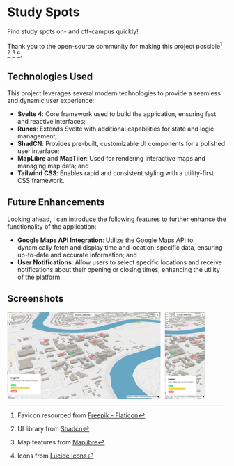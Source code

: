 # Study Spots

Find study spots on- and off-campus quickly!

Thank you to the open-source community for making this project possible[^1] [^2]
[^3] [^4].

## Technologies Used

This project leverages several modern technologies to provide a seamless and
dynamic user experience:

- **Svelte 4**: Core framework used to build the application, ensuring fast and
  reactive interfaces;
- **Runes**: Extends Svelte with additional capabilities for state and logic
  management;
- **ShadCN**: Provides pre-built, customizable UI components for a polished user
  interface;
- **MapLibre** and **MapTiler**: Used for rendering interactive maps and
  managing map data; and
- **Tailwind CSS**: Enables rapid and consistent styling with a utility-first
  CSS framework.

## Future Enhancements

Looking ahead, I can introduce the following features to further enhance the
functionality of the application:

- **Google Maps API Integration**: Utilize the Google Maps API to dynamically
  fetch and display time and location-specific data, ensuring up-to-date and
  accurate information; and
- **User Notifications**: Allow users to select specific locations and receive
  notifications about their opening or closing times, enhancing the utility of
  the platform.

## Screenshots

<div style="display:flex; width:100%; height:200px; align-items:stretch; gap:10px;" >
  <img src="./static/desktop.png" alt="Desktop view." style="height:100%; width:auto;" />
  <img src="./static/mobile.png" alt="Mobile view." style="height:100%; width:auto;" />
</div>

[^1]:
    Favicon resourced from
    [Freepik - Flaticon](https://www.flaticon.com/free-icons/study)

[^2]: UI library from [Shadcn](https://www.shadcn-svelte.com/)

[^3]: Map features from [Maplibre](https://maplibre.org/)

[^4]: Icons from [Lucide Icons](https://lucide.dev/)
